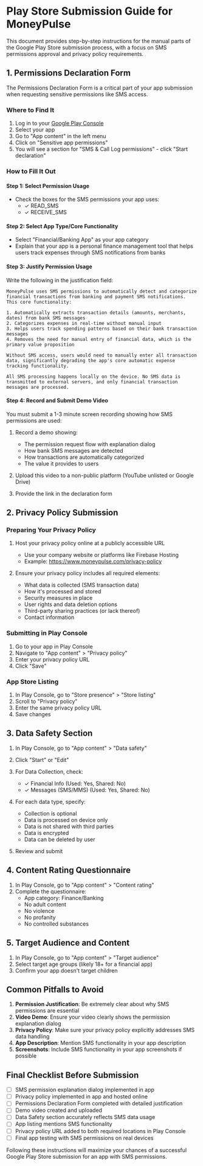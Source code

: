 # Play Store Submission Guide for MoneyPulse

This document provides step-by-step instructions for the manual parts of the Google Play Store submission process, with a focus on SMS permissions approval and privacy policy requirements.

## 1. Permissions Declaration Form

The Permissions Declaration Form is a critical part of your app submission when requesting sensitive permissions like SMS access.

### Where to Find It
1. Log in to your [Google Play Console](https://play.google.com/console)
2. Select your app
3. Go to "App content" in the left menu
4. Click on "Sensitive app permissions"
5. You will see a section for "SMS & Call Log permissions" - click "Start declaration"

### How to Fill It Out

#### Step 1: Select Permission Usage
- Check the boxes for the SMS permissions your app uses: 
  - ✓ READ_SMS
  - ✓ RECEIVE_SMS

#### Step 2: Select App Type/Core Functionality
- Select "Financial/Banking App" as your app category
- Explain that your app is a personal finance management tool that helps users track expenses through SMS notifications from banks

#### Step 3: Justify Permission Usage
Write the following in the justification field:

```
MoneyPulse uses SMS permissions to automatically detect and categorize financial transactions from banking and payment SMS notifications. This core functionality:

1. Automatically extracts transaction details (amounts, merchants, dates) from bank SMS messages
2. Categorizes expenses in real-time without manual input
3. Helps users track spending patterns based on their bank transaction messages
4. Removes the need for manual entry of financial data, which is the primary value proposition

Without SMS access, users would need to manually enter all transaction data, significantly degrading the app's core automatic expense tracking functionality.

All SMS processing happens locally on the device. No SMS data is transmitted to external servers, and only financial transaction messages are processed.
```

#### Step 4: Record and Submit Demo Video
You must submit a 1-3 minute screen recording showing how SMS permissions are used:

1. Record a demo showing:
   - The permission request flow with explanation dialog
   - How bank SMS messages are detected
   - How transactions are automatically categorized
   - The value it provides to users

2. Upload this video to a non-public platform (YouTube unlisted or Google Drive)
3. Provide the link in the declaration form

## 2. Privacy Policy Submission

### Preparing Your Privacy Policy
1. Host your privacy policy online at a publicly accessible URL 
   - Use your company website or platforms like Firebase Hosting
   - Example: https://www.moneypulse.com/privacy-policy

2. Ensure your privacy policy includes all required elements:
   - What data is collected (SMS transaction data)
   - How it's processed and stored
   - Security measures in place
   - User rights and data deletion options
   - Third-party sharing practices (or lack thereof)
   - Contact information

### Submitting in Play Console
1. Go to your app in Play Console
2. Navigate to "App content" > "Privacy policy"
3. Enter your privacy policy URL
4. Click "Save"

### App Store Listing
1. In Play Console, go to "Store presence" > "Store listing"
2. Scroll to "Privacy policy"
3. Enter the same privacy policy URL
4. Save changes

## 3. Data Safety Section

1. In Play Console, go to "App content" > "Data safety"
2. Click "Start" or "Edit"
3. For Data Collection, check:
   - ✓ Financial Info (Used: Yes, Shared: No)
   - ✓ Messages (SMS/MMS) (Used: Yes, Shared: No)

4. For each data type, specify:
   - Collection is optional
   - Data is processed on device only
   - Data is not shared with third parties
   - Data is encrypted
   - Data can be deleted by user

5. Review and submit

## 4. Content Rating Questionnaire

1. In Play Console, go to "App content" > "Content rating"
2. Complete the questionnaire:
   - App category: Finance/Banking
   - No adult content
   - No violence
   - No profanity
   - No controlled substances

## 5. Target Audience and Content

1. In Play Console, go to "App content" > "Target audience"
2. Select target age groups (likely 18+ for a financial app)
3. Confirm your app doesn't target children

## Common Pitfalls to Avoid

1. **Permission Justification**: Be extremely clear about why SMS permissions are essential
2. **Video Demo**: Ensure your video clearly shows the permission explanation dialog
3. **Privacy Policy**: Make sure your privacy policy explicitly addresses SMS data handling
4. **App Description**: Mention SMS functionality in your app description
5. **Screenshots**: Include SMS functionality in your app screenshots if possible

## Final Checklist Before Submission

- [ ] SMS permission explanation dialog implemented in app
- [ ] Privacy policy implemented in app and hosted online
- [ ] Permissions Declaration Form completed with detailed justification
- [ ] Demo video created and uploaded
- [ ] Data Safety section accurately reflects SMS data usage
- [ ] App listing mentions SMS functionality
- [ ] Privacy policy URL added to both required locations in Play Console
- [ ] Final app testing with SMS permissions on real devices

Following these instructions will maximize your chances of a successful Google Play Store submission for an app with SMS permissions. 